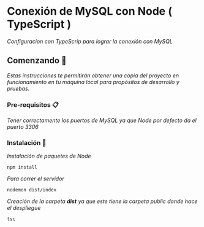 # Conexión de MySQL con Node ( TypeScript )

_Configuracion con TypeScrip para lograr la conexión con MySQL_

## Comenzando 🚀
_Estas instrucciones te permitirán obtener una copia del proyecto en funcionamiento en tu máquina local para propósitos de desarrollo y pruebas._

### Pre-requisitos 📋
_Tener correctamente los puertos de MySQL ya que Node por defecto da el puerto 3306_

### Instalación 🔧
_Instalación de paquetes de Node_
```
npm install
```
_Para correr el servidor_
```
nodemon dist/index
```
_Creación de la carpeta **dist** ya que este tiene la carpeta public donde hace el despliegue_
```
tsc
```
